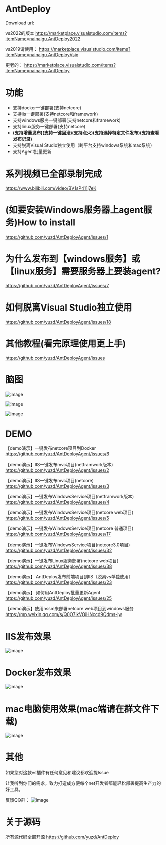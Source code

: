 # AntDeploy
Download url:

vs2022的版本
https://marketplace.visualstudio.com/items?itemName=nainaigu.AntDeploy2022

vs2019请使用：
https://marketplace.visualstudio.com/items?itemName=nainaigu.AntDeployVsix

更老的：
https://marketplace.visualstudio.com/items?itemName=nainaigu.AntDeploy


# 功能
* 支持docker一键部署(支持netcore)
* 支持iis一键部署(支持netcore和framework)
* 支持windows服务一键部署(支持netcore和framework)
* 支持linux服务一键部署(支持netcore)
*  **(支持增量发布)(支持一键回滚)(支持点火)(支持选择特定文件发布)(支持查看发布记录)**
* 支持脱离Visual Studio独立使用（跨平台支持windows系统和mac系统）
* 支持Agent批量更新

# 系列视频已全部录制完成

https://www.bilibili.com/video/BV1sP411j7eK

# (如要安装Windows服务器上agent服务)How to install 

https://github.com/yuzd/AntDeployAgent/issues/1

# 为什么发布到【windows服务】或【linux服务】需要服务器上要装agent?

https://github.com/yuzd/AntDeployAgent/issues/7

# 如何脱离Visual Studio独立使用

https://github.com/yuzd/AntDeployAgent/issues/18

# 其他教程(看完原理使用更上手)

https://github.com/yuzd/AntDeployAgent/issues

# 脑图

 ![image](https://images4.c-ctrip.com/target/zb0r11000000ra2dzE339.jpg)
 
 ![image](https://images4.c-ctrip.com/target/zb0u12000000rklqgBFDD.jpg)
 
 ![image](https://images4.c-ctrip.com/target/zb0n12000000rpzbfB29A.jpg)

# DEMO

【demo演示】一键发布netcore项目到Docker
https://github.com/yuzd/AntDeployAgent/issues/6

【demo演示】IIS一键发布mvc项目(netframwork版本)
https://github.com/yuzd/AntDeployAgent/issues/2

【demo演示】IIS一键发布mvc项目(netcore) 
https://github.com/yuzd/AntDeployAgent/issues/3

【demo演示】一键发布WindowsService项目(netframwork版本)
https://github.com/yuzd/AntDeployAgent/issues/4

【demo演示】一键发布WindowsService项目(netcore web项目)
https://github.com/yuzd/AntDeployAgent/issues/5

【demo演示】一键发布WindowsService项目(netcore 普通项目)
https://github.com/yuzd/AntDeployAgent/issues/17

【demo演示】一键发布WindowsService项目(netcore3.0项目)
https://github.com/yuzd/AntDeployAgent/issues/32

【demo演示】一键发布Linux服务部署(netcore web项目)
https://github.com/yuzd/AntDeployAgent/issues/38

【demo演示】 AntDeploy发布前端项目到IIS（脱离vs单独使用）
https://github.com/yuzd/AntDeployAgent/issues/23

【demo演示】 如何用AntDeploy批量更新Agent
https://github.com/yuzd/AntDeployAgent/issues/25

【demo演示】使用nssm来部署netcore web项目到windows服务
https://mp.weixin.qq.com/s/Q0O7ikVOiHNccd9Qdms-jw

# IIS发布效果

![image](https://images4.c-ctrip.com/target/zb0q15000000xwkq07449.gif)

# Docker发布效果

![image](https://images4.c-ctrip.com/target/zb0d15000000xtt49033C.gif)

# mac电脑使用效果(mac端请在群文件下载)
![image](https://images4.c-ctrip.com/target/zb0t160000010orw7C020.gif)

# 其他
如果您对这款vs插件有任何意见和建议都欢迎提Issue

让我听到你们的需求，致力打造成方便每个net开发者都能轻松部署提高生产力的好工具。

反馈QQ群：
 ![image](https://images4.c-ctrip.com/target/zb0711000000rv06a5645.jpg)

# 关于源码
所有源代码全部开源 https://github.com/yuzd/AntDeploy

